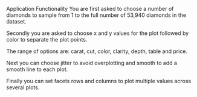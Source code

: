 Application Functionality
You are first asked to choose a number of diamonds to sample from 1 to the full number of 53,940 diamonds in the dataset.

Secondly you are asked to choose x and y values for the plot followed by color to separate the plot points.

The range of options are: carat, cut, color, clarity, depth, table and price.

Next you can choose jitter to avoid overplotting and smooth to add a smooth line to each plot.

Finally you can set facets rows and columns to plot multiple values across several plots.
